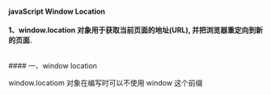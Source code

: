 #### javaScript Window Location


**1、window.location 对象用于获取当前页面的地址(URL), 并把浏览器重定向到新的页面.**



<br>
#### 一、window location


window.locatiom 对象在编写时可以不使用 window 这个前缀
